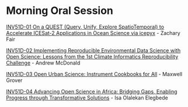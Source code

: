# Morning Oral Session

[INV51D-01 On a QUEST (Query, Unify, Explore SpatioTemporal) to Accelerate ICESat-2 Applications in Ocean Science via icepyx](./01-bisson.md) - Zachary Fair

[INV51D-02 Implementing Reproducible Environmental Data Science with Open Science: Lessons from the 1st Climate Informatics Reproducibility Challenge](./02-mcdonald.md) - Andrew McDonald

[INV51D-03 Open Urban Science: Instrument Cookbooks for All](./03-grover.md) - Maxwell Grover

[INV51D-04 Advancing Open Science in Africa: Bridging Gaps, Enabling Progress through Transformative Solutions](./04-elegbede.md) - Isa Olalekan Elegbede
